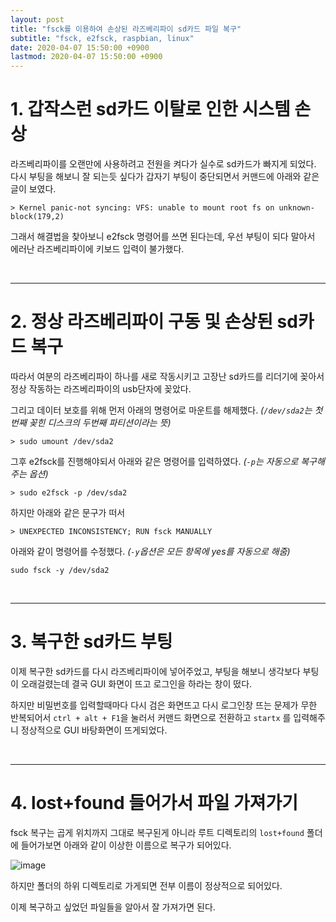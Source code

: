 ```yaml
---
layout: post
title: "fsck를 이용하여 손상된 라즈베리파이 sd카드 파일 복구"
subtitle: "fsck, e2fsck, raspbian, linux"
date: 2020-04-07 15:50:00 +0900
lastmod: 2020-04-07 15:50:00 +0900
---
```


# 1. 갑작스런 sd카드 이탈로 인한 시스템 손상

라즈베리파이를 오랜만에 사용하려고 전원을 켜다가 실수로 sd카드가 빠지게 되었다. 다시 부팅을 해보니 잘 되는듯 싶다가 갑자기 부팅이 중단되면서 커맨드에 아래와 같은 글이 보였다.

```
> Kernel panic-not syncing: VFS: unable to mount root fs on unknown-block(179,2)
```

그래서 해결법을 찾아보니 e2fsck 명령어를 쓰면 된다는데, 우선 부팅이 되다 말아서 에러난 라즈베리파이에 키보드 입력이 불가했다.

<br />

---

# 2. 정상 라즈베리파이 구동 및 손상된 sd카드 복구

따라서 여분의 라즈베리파이 하나를 새로 작동시키고 고장난 sd카드를 리더기에 꽂아서 정상 작동하는 라즈베리파이의 usb단자에 꽂았다.

그리고 데이터 보호를 위해 먼저 아래의 명령어로 마운트를 해제했다. *(`/dev/sda2`는 첫번째 꽂힌 디스크의 두번째 파티션이라는 뜻)*

```
> sudo umount /dev/sda2
```

그후 e2fsck를 진행해야되서 아래와 같은 명령어를 입력하였다. *(`-p`는 자동으로 복구해주는 옵션)*

```
> sudo e2fsck -p /dev/sda2
```

하지만 아래와 같은 문구가 떠서

```
> UNEXPECTED INCONSISTENCY; RUN fsck MANUALLY
```

아래와 같이 명령어를 수정했다. *(`-y`옵션은 모든 항목에 yes를 자동으로 해줌)*

```
sudo fsck -y /dev/sda2
```

<br />

---

# 3. 복구한 sd카드 부팅

이제 복구한 sd카드를 다시 라즈베리파이에 넣어주었고, 부팅을 해보니 생각보다 부팅이 오래걸렸는데 결국 GUI 화면이 뜨고 로그인을 하라는 창이 떴다.

하지만 비밀번호를 입력할때마다 다시 검은 화면뜨고 다시 로그인창 뜨는 문제가 무한 반복되어서 `ctrl + alt + F1`을 눌러서 커맨드 화면으로 전환하고 `startx` 를 입력해주니 정상적으로 GUI 바탕화면이 뜨게되었다.

<br />

---

# 4. lost+found 들어가서 파일 가져가기

fsck 복구는 곱게 위치까지 그대로 복구된게 아니라 루트 디렉토리의 `lost+found` 폴더에 들어가보면 아래와 같이 이상한 이름으로 복구가 되어있다.

![image](https://user-images.githubusercontent.com/59393359/78643209-da67b280-78ee-11ea-86d9-d8b4c34f5180.png)

하지만 폴더의 하위 디렉토리로 가게되면 전부 이름이 정상적으로 되어있다.

이제 복구하고 싶었던 파일들을 알아서 잘 가져가면 된다.

<br />